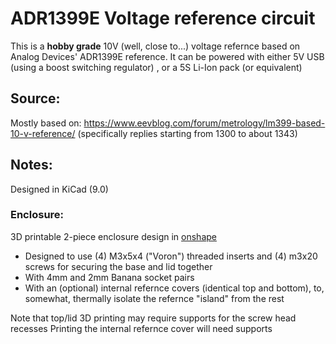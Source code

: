 # ADR1399E Voltage reference circuit

This is a **hobby grade** 10V (well, close to...) voltage refernce based on Analog Devices' ADR1399E reference.
It can be powered with either 5V USB (using a boost switching regulator) , or a 5S Li-Ion pack (or equivalent)

## Source:
Mostly based on: https://www.eevblog.com/forum/metrology/lm399-based-10-v-reference/ (specifically replies starting from 1300 to about 1343)

## Notes:
Designed in KiCad (9.0)

### Enclosure:
3D printable 2-piece enclosure design in [onshape](https://cad.onshape.com/documents/444727e948f9e5cc4e41eae1/w/781dc2eb3e355c2d7b923edf/e/b0f13c680a3e4fdfcef48c95?renderMode=0&rightPanel=namedPositionPanel&uiState=685cefcc24538942f7012c4b)

- Designed to use (4) M3x5x4 ("Voron") threaded inserts and (4) m3x20 screws for securing the base and lid together 
- With 4mm and 2mm Banana socket pairs
- With an (optional) internal refernce covers (identical top and bottom), to, somewhat, thermally isolate the refernce "island" from the rest 

Note that top/lid 3D printing may require supports for the screw head recesses
Printing the internal refernce cover will need supports
